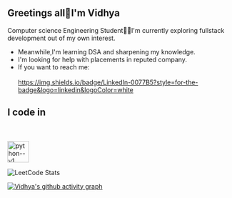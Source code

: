 ## Greetings all🙏I'm Vidhya
Computer science Engineering Student👩‍💻I'm currently exploring fullstack development out of my own interest.
- Meanwhile,I'm learning DSA and sharpening my knowledge.
- I'm looking for help with placements in reputed company.
- If you want to reach me:
<br></br>
https://img.shields.io/badge/LinkedIn-0077B5?style=for-the-badge&logo=linkedin&logoColor=white

## I code in
<br></br>
<img width="48" height="48" src="https://img.icons8.com/color/48/python--v1.png" alt="python--v1"/>

![LeetCode Stats](https://leetcard.jacoblin.cool/VIDHYASURESH?theme=wtf&font=Marko%20One&ext=contest)

[![Vidhya's github activity graph](https://github-readme-activity-graph.vercel.app/graph?username=Vidhya-08&bg_color=322f2f&color=ffffff&line=82ff46&point=ffffff&area=true&hide_border=true)](https://github.com/ashutosh00710/github-readme-activity-graph)



